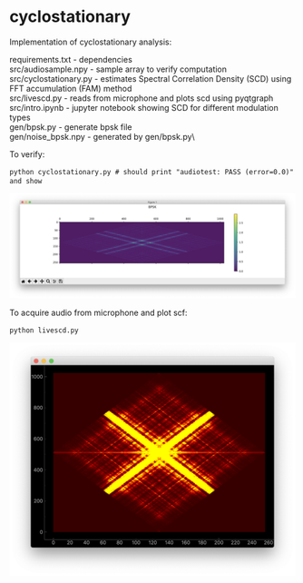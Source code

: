 # cyclostationary 

Implementation of cyclostationary analysis:

requirements.txt - dependencies\
src/audiosample.npy  - sample array to verify computation\
src/cyclostationary.py - estimates Spectral Correlation Density (SCD) using FFT accumulation (FAM) method\
src/livescd.py       - reads from microphone and plots scd using pyqtgraph\
src/intro.ipynb      - jupyter notebook showing SCD for different modulation types\
gen/bpsk.py          - generate bpsk file\
gen/noise_bpsk.npy   - generated by gen/bpsk.py\

To verify: 
~~~
python cyclostationary.py # should print "audiotest: PASS (error=0.0)" and show
~~~

![Screen shot](images/ScreenShot_scf_fam.png)

To acquire audio from microphone and plot scf:
~~~
python livescd.py
~~~

![Screen shot](images/ScreenShot_livescf.png)
